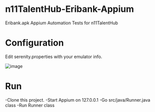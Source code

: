 # n11TalentHub-Eribank-Appium
Eribank.apk Appium Automation Tests for n11TalentHub


# Configuration

Edit serenity.properties with your emulator info. 

![image](https://user-images.githubusercontent.com/13632583/150189063-a40938a7-0c65-4406-8dc7-607b317ec9d3.png)

# Run
-Clone this project.
-Start Appium on 127.0.0.1
-Go src/java/Runner.java class 
-Run Runner class
